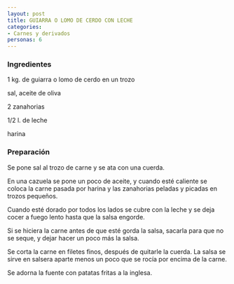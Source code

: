 ```yaml
---
layout: post
title: GUIARRA O LOMO DE CERDO CON LECHE
categories:
- Carnes y derivados
personas: 6 
---
```

<h3>Ingredientes</h3>
1 kg. de guiarra o lomo de cerdo en un trozo

sal, aceite de oliva

2 zanahorias

1/2 l. de leche

harina

<h3>Preparación</h3>
Se pone sal al trozo de carne y se ata con una cuerda.

En una cazuela se pone un poco de aceite, y cuando esté caliente se coloca la carne pasada por harina y las zanahorias peladas y picadas en trozos pequeños.

Cuando esté dorado por todos los lados se cubre con la leche y se deja cocer a fuego lento hasta que la salsa engorde.

Si se hiciera la carne antes de que esté gorda la salsa, sacarla para que no se seque, y dejar hacer un poco más la salsa.

Se corta la carne en filetes finos, después de quitarle la cuerda. La salsa se sirve en salsera aparte menos un poco que se rocía por encima de la carne.

Se adorna la fuente con patatas fritas a la inglesa.